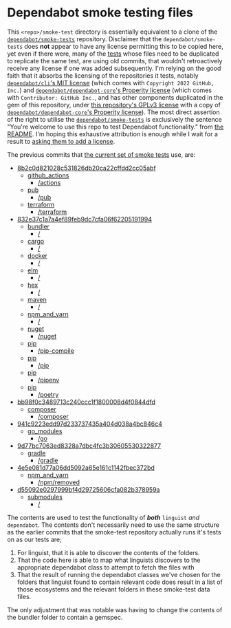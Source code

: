 # Dependabot smoke testing files
This `<repo>/smoke-test` directory is essentially equivalent to a clone of the [`dependabot/smoke-tests`](https://github.com/dependabot/smoke-tests) repository. Disclaimer that the `dependabot/smoke-tests` does **not** appear to have any license permitting this to be copied here, yet even if there were, many of the [tests](https://github.com/dependabot/smoke-tests/tree/0e13b71e2d17c7e570448f0696390c6239c1c089/tests) whose files need to be duplicated to replicate the same test, are using old commits, that wouldn't retroactively receive any license if one was added subsequently. I'm relying on the good faith that it absorbs the licensing of the repositories it tests, notably [`dependabot/cli`'s MIT license](https://github.com/dependabot/cli/blob/main/LICENSE) (which comes with `Copyright 2022 GitHub, Inc.`) and [`dependabot/dependabot-core`'s Properity license](https://github.com/dependabot/dependabot-core/blob/main/LICENSE) (which comes with `Contributor: GitHub Inc.`, and has other components duplicated in the gem of this repository, under [this repository's GPLv3 license](https://github.com/Skenvy/dependabot-linguist/blob/main/LICENSE) with a copy of [`dependabot/dependabot-core`'s Properity license](https://github.com/Skenvy/dependabot-linguist/blob/main/LICENSE.dependabot-core)). The most direct assertion of the right to utilise the [`dependabot/smoke-tests`](https://github.com/dependabot/smoke-tests) is exclusively the sentence "You're welcome to use this repo to test Dependabot functionality." from [the README](https://github.com/dependabot/smoke-tests/blob/006edd50f2d8789fea79e7413d15a9ed0348b17d/README.md). I'm hoping this exhaustive attribution is enough while I wait for a result to [asking them to add a license](https://github.com/dependabot/smoke-tests/issues/17).

The previous commits that [the current set of smoke tests](https://github.com/dependabot/smoke-tests/tree/0e13b71e2d17c7e570448f0696390c6239c1c089/tests) use, are:
* [8b2c0d821028c531826db20ca22cffdd2cc05abf](https://github.com/dependabot/smoke-tests/tree/8b2c0d821028c531826db20ca22cffdd2cc05abf)
    * [github_actions](https://github.com/dependabot/smoke-tests/blob/0e13b71e2d17c7e570448f0696390c6239c1c089/tests/smoke-actions.yaml#L14)
        * [/actions]()
    * [pub](https://github.com/dependabot/smoke-tests/blob/0e13b71e2d17c7e570448f0696390c6239c1c089/tests/smoke-pub.yaml#L26)
        * [/pub]()
    * [terraform](https://github.com/dependabot/smoke-tests/blob/0e13b71e2d17c7e570448f0696390c6239c1c089/tests/smoke-terraform.yaml#L23)
        * [/terraform]()
* [832e37c1a7a4ef89feb9dc7cfa06f62205191994](https://github.com/dependabot/smoke-tests/tree/832e37c1a7a4ef89feb9dc7cfa06f62205191994)
    * [bundler](https://github.com/dependabot/smoke-tests/blob/0e13b71e2d17c7e570448f0696390c6239c1c089/tests/smoke-bundler.yaml#L18)
        * [/]()
    * [cargo](https://github.com/dependabot/smoke-tests/blob/0e13b71e2d17c7e570448f0696390c6239c1c089/tests/smoke-cargo.yaml#L23)
        * [/]()
    * [docker](https://github.com/dependabot/smoke-tests/blob/0e13b71e2d17c7e570448f0696390c6239c1c089/tests/smoke-docker.yaml#L14)
        * [/]()
    * [elm](https://github.com/dependabot/smoke-tests/blob/0e13b71e2d17c7e570448f0696390c6239c1c089/tests/smoke-elm.yaml#L26)
        * [/]()
    * [hex](https://github.com/dependabot/smoke-tests/blob/0e13b71e2d17c7e570448f0696390c6239c1c089/tests/smoke-hex.yaml#L17)
        * [/]()
    * [maven](https://github.com/dependabot/smoke-tests/blob/0e13b71e2d17c7e570448f0696390c6239c1c089/tests/smoke-maven.yaml#L14)
        * [/]()
    * [npm_and_yarn](https://github.com/dependabot/smoke-tests/blob/0e13b71e2d17c7e570448f0696390c6239c1c089/tests/smoke-npm.yaml#L14)
        * [/]()
    * [nuget](https://github.com/dependabot/smoke-tests/blob/0e13b71e2d17c7e570448f0696390c6239c1c089/tests/smoke-nuget.yaml#L14)
        * [/nuget]()
    * [pip](https://github.com/dependabot/smoke-tests/blob/0e13b71e2d17c7e570448f0696390c6239c1c089/tests/smoke-pip-compile.yaml#L13)
        * [/pip-compile]()
    * [pip](https://github.com/dependabot/smoke-tests/blob/0e13b71e2d17c7e570448f0696390c6239c1c089/tests/smoke-pip.yaml#L15)
        * [/pip]()
    * [pip](https://github.com/dependabot/smoke-tests/blob/0e13b71e2d17c7e570448f0696390c6239c1c089/tests/smoke-pipenv.yaml#L13)
        * [/pipenv]()
    * [pip](https://github.com/dependabot/smoke-tests/blob/0e13b71e2d17c7e570448f0696390c6239c1c089/tests/smoke-poetry.yaml#L14)
        * [/poetry]()
* [bb98f0c3489713c240ccc1f1800008d4f0844dfd](https://github.com/dependabot/smoke-tests/tree/bb98f0c3489713c240ccc1f1800008d4f0844dfd)
    * [composer](https://github.com/dependabot/smoke-tests/blob/0e13b71e2d17c7e570448f0696390c6239c1c089/tests/smoke-composer.yaml#L14)
        * [/composer]()
* [941c9223edd97d233737435a404d038a4bc846c4](https://github.com/dependabot/smoke-tests/tree/941c9223edd97d233737435a404d038a4bc846c4)
    * [go_modules](https://github.com/dependabot/smoke-tests/blob/0e13b71e2d17c7e570448f0696390c6239c1c089/tests/smoke-go.yaml#L17)
        * [/go]()
* [9d77bc7063ed8328a7dbc4fc3b30605530322877](https://github.com/dependabot/smoke-tests/tree/9d77bc7063ed8328a7dbc4fc3b30605530322877)
    * [gradle](https://github.com/dependabot/smoke-tests/blob/0e13b71e2d17c7e570448f0696390c6239c1c089/tests/smoke-gradle.yaml#L23)
        * [/gradle]()
* [4e5e081d77a06dd5092a65e161c1142fbec372bd](https://github.com/dependabot/smoke-tests/tree/4e5e081d77a06dd5092a65e161c1142fbec372bd)
    * [npm_and_yarn](https://github.com/dependabot/smoke-tests/blob/0e13b71e2d17c7e570448f0696390c6239c1c089/tests/smoke-npm-remove-transitive.yaml#L25)
        * [/npm/removed]()
* [d55092e0297999bf4d29725606cfa082b378959a](https://github.com/dependabot/smoke-tests/tree/d55092e0297999bf4d29725606cfa082b378959a)
    * [submodules](https://github.com/dependabot/smoke-tests/blob/0e13b71e2d17c7e570448f0696390c6239c1c089/tests/smoke-submodules.yaml#L10)
        * [/]()

The contents are used to test the functionality of **_both_** `linguist` _and_ `dependabot`. The contents don't necessarily need to use the same structure as the earlier commits that the smoke-test repository actually runs it's tests on as our tests are;
1. For linguist, that it is able to discover the contents of the folders.
1. That the code here is able to map what linguists discovers to the appropriate dependabot class to attempt to fetch the files with
1. That the result of running the dependabot classes we've chosen for the folders that linguist found to contain relevant code does result in a list of those ecosystems and the relevant folders in these smoke-test data files.

The only adjustment that was notable was having to change the contents of the bundler folder to contain a gemspec.
